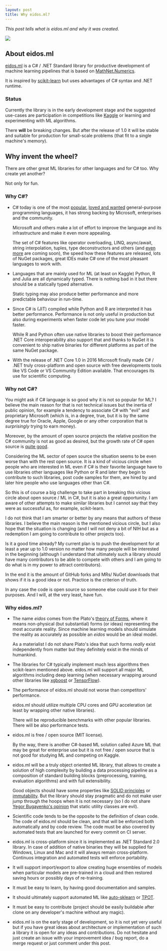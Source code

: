 ```yaml
---
layout: post
title: Why eidos.ml?
---
```


*This post tells what is eidos.ml and why it was created.*

<image src='../images/plato.jpg' />

## About eidos.ml

[eidos.ml](https://github.com/OutSorcerer/eidos) is a C# / .NET Standard library for productive development of machine learning pipelines that is based on [MathNet.Numerics](https://github.com/mathnet/mathnet-numerics).

It is inspired by [scikit-learn](https://github.com/scikit-learn/scikit-learn) but uses advantages of C# syntax and .NET runtime.

### Status

Currently the library is in the early development stage and the suggested use-cases are participation in competitions like [Kaggle](https://www.kaggle.com/) or learning and experimenting with ML algorithms.

There **will** be breaking changes. But after the release of 1.0 it will be stable and suitable for production for small-scale problems (that fit to a single machine's memory).

## Why invent the wheel?

There are other great ML libraries for other languages and for C# too. Why create yet another?

Not only for fun.

### Why C#?

- C# today is one of the most [popular](https://www.tiobe.com/tiobe-index/), [loved and wanted](https://insights.stackoverflow.com/survey/2017#most-loved-dreaded-and-wanted) general-purpose programming languages, it has strong backing by Microsoft, enterprises and the community.

  Microsoft and others make a lot of effort to improve the language and its infrastructure and make it even more appealing.

  The set of C# features like operator overloading, LINQ, async/await, string interpolation, tuples, type deconstructors and others (and [even more](https://www.infoq.com/news/2017/06/CSharp-7.2) are coming soon), the speed how these features are released, lots of NuGet packages, great IDEs make C# one of the most pleasant languages to work with.

- Languages that are mainly used for ML (at least on Kaggle) Python, R and Julia are all dynamically typed. There is nothing bad in it but there should be a statically typed alternative.
  
  Static typing may also produce better performance and more predictable behaviour in run-time.

- Since C# is (JIT) compiled while Python and R are interpreted it has better performance. Performance is not only useful in production but also during experiments when faster code let you tune your model faster.

  While R and Python often use native libraries to boost their performance .NET Core interoperability also support that and thanks to NuGet it is convenient to ship native binaries for different platforms as part of the same NuGet package.

- With the release of .NET Core 1.0 in 2016 Microsoft finally made C# / .NET truly cross-platform and open source with free developments tools like VS Code or VS Community Edition available. That encourages its use for scientific computing.

### Why not C#?

You might ask if C# language is so good why it is not so popular for ML? I believe the main reason for that is not technical issues but the inertia of public opinion, for example a tendency to associate C# with "evil" and proprietary Microsoft (which is, in a degree, true, but it is by the same degree true for Oracle, Apple, Google or any other corporation that is *surprisingly* trying to earn money).

Moreover, by the amount of open source projects the relative position the C# community is not as good as desired, but the growth rate of C# open source is [quite good](https://octoverse.github.com/).

Considering the ML sector of open source the situation seems to be even worse than with the rest open source. It is a kind of vicious circle when people who are interested in ML even if C# is their favorite language have to use libraries other languages like Python or R and later they begin to contribute to such libraries, post code samples for them, are hired by and later hire people who use languages other than C#.

So this is of course a big challenge to take part in breaking this vicious circle about open source / ML in C#, but it is also a great opportunity.
I am aware of other attempts to make similar libraries but I cannot say that they were as successful as, for example, scikit-learn.

I do not think that I am smarter or better by any means that authors of these libraries. I believe the main reason is the mentioned vicious circle, but I also hope that the situation is changing (and I will not deny a bit of NIH but as a redemption I am going to contribute to other projects too).

Is it a good time already? My current plan is to push the development for at least a year up to 1.0 version no matter how many people will be interested in the beginning (although I understand that ultimately such a library should have many contributors to be able to compete with others and I am going to do what is in my power to attract contributors).

In the end it is the amount of GitHub forks and MRs/ NuGet downloads that shows if it is a good idea or not. Practice is the criterion of truth.

In any case the code is open source so someone else could use it for their purposes. And I will, at the very least, have fun.

### Why eidos.ml?

- The name *eidos* comes from the Plato's [theory of Forms](https://en.wikipedia.org/wiki/Theory_of_forms), where it means non-physical (but substantial) forms (or ideas) representing the most accurate reality. Since machine learning models should simulate the reality as accurately as possible an *eidos* would be an ideal model. 

  As a materialist  I do not share Plato's idea that such forms *really* exist independently from matter but they definitely exist in the minds of humankind. 

- The libraries for C# typically implement much less algorithms then scikit-learn mentioned above. eidos.ml will support all major ML algorithms including deep learning (when necessary wrapping around other libraries like [xgboost](https://github.com/dmlc/xgboost) or [TensorFlow](https://github.com/tensorflow/tensorflow)).

- The performance of eidos.ml should not worse than competitors' performance.

  eidos.ml should utilize multiple CPU cores and GPU acceleration (at least by wrapping other native libraries).

  There will be reproducible benchmarks with other popular libraries. There will be also performance tests.

- eidos.ml is free / open source (MIT license).

  By the way, there is another C#-based ML solution called Azure ML that may be great for enterprise use but it is not free / open source that is not good for studying ML and competing on Kaggle.

- eidos.ml will be a truly object oriented ML library, that allows to create a solution of high complexity by building a data processing pipeline as a composition of standard building blocks (preprocessing, training, evaluation algorithms) and with full extensibility.

  Good objects should have some properties like [SOLID principles](https://en.wikipedia.org/wiki/SOLID_(object-oriented_design)) or [immutability](http://www.yegor256.com/2014/11/20/seven-virtues-of-good-object.html). But the library should stay pragmatic and do not make user jump through the hoops when it is not necessary (so I do not share [Yegor Bugayenko's opinion](http://www.yegor256.com/2014/11/20/seven-virtues-of-good-object.html]) that static utility classes are evil).

- Scientific code tends to be the opposite to the definition of clean code. The code of eidos.ml should be clean, and that will be enforced both automatically and by code review. The code must be also covered by automated tests that are launched for every commit on CI server.

- eidos.ml is cross-platform since it is implemented as .NET Standard 2.0 library. In case of addition of native binaries they will be supplied for Windows, Linux and Mac and it will always remain cross-platform. Continuos integration and automated tests will enforce portability.

- It will support import/export to allow creating huge 
ensembles of models when particular models are pre-trained in a cloud and then restored saving hours or possibly days of re-training.

- It must be easy to learn, by having good documentation and samples.

- It should ultimately support automated ML like [auto-sklearn](https://github.com/automl/auto-sklearn) or [TPOT](https://github.com/rhiever/tpot).

- It must be easy to contribute (project should be easily buildable after clone on  any developer's machine without any magic).

- eidos.ml is on the early stage of development, so it is not yet very useful but if you have great ideas about architecture or implementation of such a library it is open for any ideas and contributions. Do not hesitate and just create an issue with your improvement idea / bug report, do a merge request or just comment under this post.